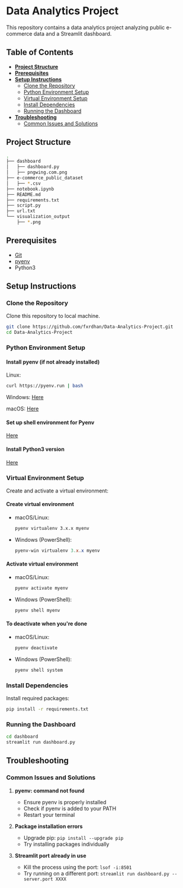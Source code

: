 # Data Analytics Project

This repository contains a data analytics project analyzing public e-commerce data and a Streamlit dashboard.

## Table of Contents

- **[Project Structure](#project-structure)**
- **[Prerequisites](#prerequisites)**
- **[Setup Instructions](#setup-instructions)**
  - [Clone the Repository](#clone-the-repository)
  - [Python Environment Setup](#python-environment-setup)
  - [Virtual Environment Setup](#virtual-environment-setup)
  - [Install Dependencies](#install-dependencies)
  - [Running the Dashboard](#running-the-dashboard)
- **[Troubleshooting](#troubleshooting)**
  - [Common Issues and Solutions](#common-issues-and-solutions)

## Project Structure

```bash
.
├── dashboard
│   ├── dashboard.py
│   ├── pngwing.com.png
├── e-commerce_public_dataset
│   ├── *.csv
├── notebook.ipynb
├── README.md
├── requirements.txt
├── script.py
├── url.txt
└── visualization_output
    ├── *.png
```

## Prerequisites
- [Git](https://git-scm.com/downloads)
- [pyenv](https://github.com/pyenv/pyenv)
- Python3

## Setup Instructions

### Clone the Repository

Clone this repository to local machine.

```bash
git clone https://github.com/fxrdhan/Data-Analytics-Project.git
cd Data-Analytics-Project
```

### Python Environment Setup

#### Install pyenv (if not already installed)

Linux:
    
```bash
curl https://pyenv.run | bash
```
Windows: [Here](https://github.com/pyenv-win/pyenv-win)

macOS: [Here](https://github.com/pyenv/pyenv?tab=readme-ov-file#homebrew-in-macos)
   
#### Set up shell environment for Pyenv
[Here](https://github.com/pyenv/pyenv?tab=readme-ov-file#set-up-your-shell-environment-for-pyenv)

#### Install Python3 version
[Here](https://github.com/pyenv/pyenv?tab=readme-ov-file#install-additional-python-versions)

### Virtual Environment Setup

Create and activate a virtual environment:

#### Create virtual environment
   
 - macOS/Linux:

   ```bash
   pyenv virtualenv 3.x.x myenv
   ```

 - Windows (PowerShell):
   
   ```powershell
   pyenv-win virtualenv 3.x.x myenv
   ```

#### Activate virtual environment

- macOS/Linux:

  ```bash
  pyenv activate myenv
  ```

- Windows (PowerShell):
  
  ```powershell
  pyenv shell myenv
  ```

#### To deactivate when you're done

- macOS/Linux:
  
  ```bash
  pyenv deactivate
  ```

- Windows (PowerShell):

  ```powershell
  pyenv shell system
  ```

### Install Dependencies

Install required packages:

```bash
pip install -r requirements.txt
```

### Running the Dashboard

```bash
cd dashboard
streamlit run dashboard.py
```

## Troubleshooting

### Common Issues and Solutions

1. **pyenv: command not found**

   - Ensure pyenv is properly installed
   - Check if pyenv is added to your PATH
   - Restart your terminal
2. **Package installation errors**

   - Upgrade pip: `pip install --upgrade pip`
   - Try installing packages individually
3. **Streamlit port already in use**

   - Kill the process using the port: `lsof -i:8501`
   - Try running on a different port: `streamlit run dashboard.py --server.port XXXX`
